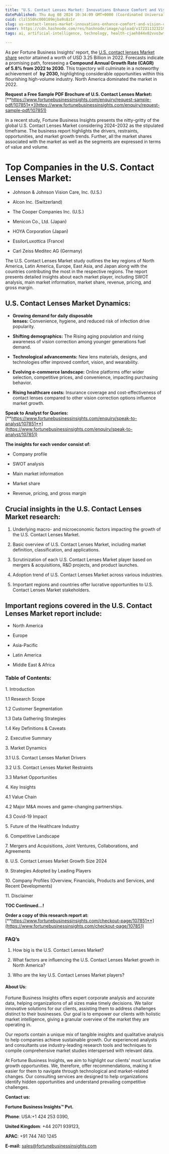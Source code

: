 ```yaml
---
title: "U.S. Contact Lenses Market: Innovations Enhance Comfort and Vision Correction"
datePublished: Thu Aug 08 2024 10:34:09 GMT+0000 (Coordinated Universal Time)
cuid: clzl550hc000109mjba9s8z1r
slug: us-contact-lenses-market-innovations-enhance-comfort-and-vision-correction
cover: https://cdn.hashnode.com/res/hashnode/image/upload/v1723113232196/23fd8ddb-4acd-4c2d-86a5-20d6ad7de8a9.png
tags: ai, artificial-intelligence, technology, health-cjaeh844x02vvo3wtj5r2s75q, healthcare

---
```


As per Fortune Business Insights’ report, the [U.S. contact lenses Market share](https://www.fortunebusinessinsights.com/u-s-contact-lenses-market-107851) sector attained a worth of USD 3.25 Billion in 2022. Forecasts indicate a promising path, foreseeing a **Compound Annual Growth Rate (CAGR) of 5.8% from 2022 to 2030.** This trajectory will culminate in a noteworthy achievement of  **by 2030,** highlighting considerable opportunities within this flourishing high-volume industry. North America dominated the market in 2022.

**Request a Free Sample PDF Brochure of U.S. Contact Lenses Market:** [**https://www.fortunebusinessinsights.com/enquiry/request-sample-pdf/107851**](https://www.fortunebusinessinsights.com/enquiry/request-sample-pdf/107851)

In a recent study, Fortune Business Insights presents the nitty-gritty of the global U.S. Contact Lenses Market considering 2024–2032 as the stipulated timeframe. The business report highlights the drivers, restraints, opportunities, and market growth trends. Further, all the market shares associated with the market as well as the segments are expressed in terms of value and volume.

# **Top Companies in the U.S. Contact Lenses Market:**

* Johnson & Johnson Vision Care, Inc. (U.S.)
    
* Alcon Inc. (Switzerland)
    
* The Cooper Companies Inc. (U.S.)
    
* Menicon Co., Ltd. (Japan)
    
* HOYA Corporation (Japan)
    
* EssilorLuxottica (France)
    
* Carl Zeiss Meditec AG (Germany)
    

The U.S. Contact Lenses Market study outlines the key regions of North America, Latin America, Europe, East Asia, and Japan along with the countries contributing the most in the respective regions. The report presents detailed insights about each market player, including SWOT analysis, main market information, market share, revenue, pricing, and gross margin.

## U.S. Contact Lenses Market **Dynamics**:

* **Growing demand for daily disposable lenses:** Convenience, hygiene, and reduced risk of infection drive popularity.
    
* **Shifting demographics:** The Rising aging population and rising awareness of vision correction among younger generations fuel demand.
    
* **Technological advancements:** New lens materials, designs, and technologies offer improved comfort, vision, and wearability.
    
* **Evolving e-commerce landscape:** Online platforms offer wider selection, competitive prices, and convenience, impacting purchasing behavior.
    
* **Rising healthcare costs:** Insurance coverage and cost-effectiveness of contact lenses compared to other vision correction options influence market growth.
    

**Speak to Analyst for Queries:** [**https://www.fortunebusinessinsights.com/enquiry/speak-to-analyst/107851**](https://www.fortunebusinessinsights.com/enquiry/speak-to-analyst/107851)

**The insights for each vendor consist of:**

* Company profile
    
* SWOT analysis
    
* Main market information
    
* Market share
    
* Revenue, pricing, and gross margin
    

## **Crucial insights in the U.S. Contact Lenses Market research:**

1. Underlying macro- and microeconomic factors impacting the growth of the U.S. Contact Lenses Market.
    
2. Basic overview of U.S. Contact Lenses Market, including market definition, classification, and applications.
    
3. Scrutinization of each U.S. Contact Lenses Market player based on mergers & acquisitions, R&D projects, and product launches.
    
4. Adoption trend of U.S. Contact Lenses Market across various industries.
    
5. Important regions and countries offer lucrative opportunities to U.S. Contact Lenses Market stakeholders.
    

## **Important regions covered in the U.S. Contact Lenses Market report include:**

* North America
    
* Europe
    
* Asia-Pacific
    
* Latin America
    
* Middle East & Africa
    

### **Table of Contents:**

1\. Introduction

1.1 Research Scope

1.2 Customer Segmentation

1.3 Data Gathering Strategies

1.4 Key Definitions & Caveats

2\. Executive Summary

3\. Market Dynamics

3.1 U.S. Contact Lenses Market Drivers

3.2 U.S. Contact Lenses Market Restraints

3.3 Market Opportunities

4\. Key Insights

4.1 Value Chain

4.2 Major M&A moves and game-changing partnerships.

4.3 Covid-19 Impact

5\. Future of the Healthcare Industry

6\. Competitive Landscape

7\. Mergers and Acquisitions, Joint Ventures, Collaborations, and Agreements

8\. U.S. Contact Lenses Market Growth Size 2024

9\. Strategies Adopted by Leading Players

10\. Company Profiles (Overview, Financials, Products and Services, and Recent Developments)

11\. Disclaimer

**TOC Continued…!**

**Order a copy of this research report at:** [**https://www.fortunebusinessinsights.com/checkout-page/107851**](https://www.fortunebusinessinsights.com/checkout-page/107851)

### **FAQ’s**

1. How big is the U.S. Contact Lenses Market?
    
2. What factors are influencing the U.S. Contact Lenses Market growth in North America?
    
3. Who are the key U.S. Contact Lenses Market players?
    

#### **About Us:**

Fortune Business Insights offers expert corporate analysis and accurate data, helping organizations of all sizes make timely decisions. We tailor innovative solutions for our clients, assisting them to address challenges distinct to their businesses. Our goal is to empower our clients with holistic market intelligence, giving a granular overview of the market they are operating in.

Our reports contain a unique mix of tangible insights and qualitative analysis to help companies achieve sustainable growth. Our experienced analysts and consultants use industry-leading research tools and techniques to compile comprehensive market studies interspersed with relevant data.

At Fortune Business Insights, we aim to highlight our clients' most lucrative growth opportunities. We, therefore, offer recommendations, making it easier for them to navigate through technological and market-related changes. Our consulting services are designed to help organizations identify hidden opportunities and understand prevailing competitive challenges.

**Contact us:**

**Fortune Business Insights™ Pvt.**

**Phone**: USA:+1 424 253 0390,

**United Kingdom**: +44 2071 939123,

**APAC**: +91 744 740 1245

**E-mail:** [sales@fortunebusinessinsights.com](mailto:sales@fortunebusinessinsights.com)